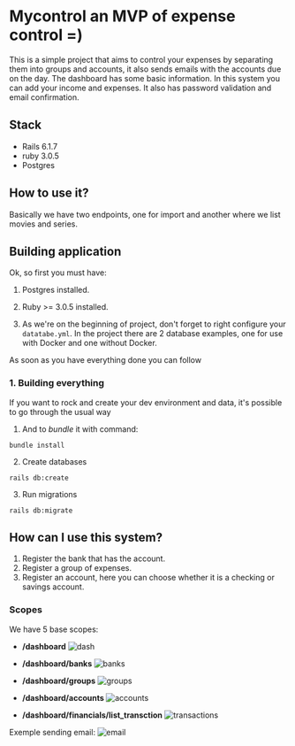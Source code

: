 # Mycontrol an MVP of expense control =)

This is a simple project that aims to control your expenses by separating them into groups and accounts, it also sends emails with the accounts due on the day. The dashboard has some basic information. In this system you can add your income and expenses. It also has password validation and email confirmation.

## Stack

- Rails 6.1.7
- ruby 3.0.5
- Postgres

## How to use it?

Basically we have two endpoints, one for import and another where we list movies and series.

## Building application

Ok, so first you must have:

1. Postgres installed.

2. Ruby >= 3.0.5 installed.

3. As we're on the beginning of project, don't forget to right configure your `datatabe.yml`. In the project there are 2 database examples, one for use with Docker and one without Docker.

As soon as you have everything done you can follow


### 1. Building everything

If you want to rock and create your dev environment and data, it's possible to go through the usual way

1. And to *bundle* it with command:
```
bundle install
```

2. Create databases
```
rails db:create
```

3. Run migrations
```
rails db:migrate
```

## How can I use this system?

1. Register the bank that has the account.
2. Register a group of expenses.
3. Register an account, here you can choose whether it is a checking or savings account.

### Scopes

We have 5 base scopes: 

- **/dashboard**
![dash](https://user-images.githubusercontent.com/28460996/215345210-d6684027-41c7-4184-9051-cfe91942df30.png)

- **/dashboard/banks**
![banks](https://user-images.githubusercontent.com/28460996/215345219-382dd98f-cbbd-49b9-92df-0d38eea88241.png)

- **/dashboard/groups**
![groups](https://user-images.githubusercontent.com/28460996/215345264-ddc83a2a-77bc-4f21-b60e-fe61e84104e1.png)

- **/dashboard/accounts**
![accounts](https://user-images.githubusercontent.com/28460996/215345279-541cc08b-805d-4b87-a334-e7f9998e9f63.png)

- **/dashboard/financials/list_transction**
![transactions](https://user-images.githubusercontent.com/28460996/215345292-ad0ca648-38fe-4c3e-a18c-ab06fed84c20.png)
   
Exemple sending email:
![email](https://user-images.githubusercontent.com/28460996/215345424-0cc6df69-385c-4c77-9cfc-a88b8a1f99f9.png)
